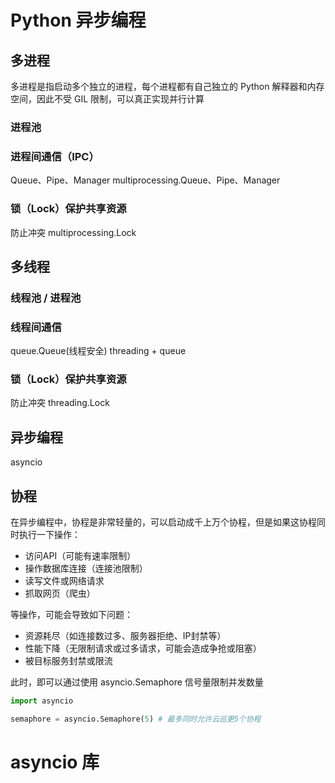 # Python 异步编程


## 多进程

多进程是指启动多个独立的进程，每个进程都有自己独立的 Python 解释器和内存空间，因此不受 GIL 限制，可以真正实现并行计算

### 进程池

### 进程间通信（IPC）
Queue、Pipe、Manager	multiprocessing.Queue、Pipe、Manager

### 锁（Lock）保护共享资源
防止冲突	multiprocessing.Lock

## 多线程
### 线程池 / 进程池
### 线程间通信
queue.Queue(线程安全) threading + queue
### 锁（Lock）保护共享资源
防止冲突	threading.Lock


## 异步编程

asyncio


## 协程

在异步编程中，协程是非常轻量的，可以启动成千上万个协程，但是如果这协程同时执行一下操作：
- 访问API（可能有速率限制）
- 操作数据库连接（连接池限制）
- 读写文件或网络请求
- 抓取网页（爬虫）

等操作，可能会导致如下问题：
- 资源耗尽（如连接数过多、服务器拒绝、IP封禁等）
- 性能下降（无限制请求或过多请求，可能会造成争抢或阻塞）
- 被目标服务封禁或限流

此时，即可以通过使用 asyncio.Semaphore 信号量限制并发数量

```python
import asyncio

semaphore = asyncio.Semaphore(5) # 最多同时允许云巡更5个协程
```

# asyncio 库